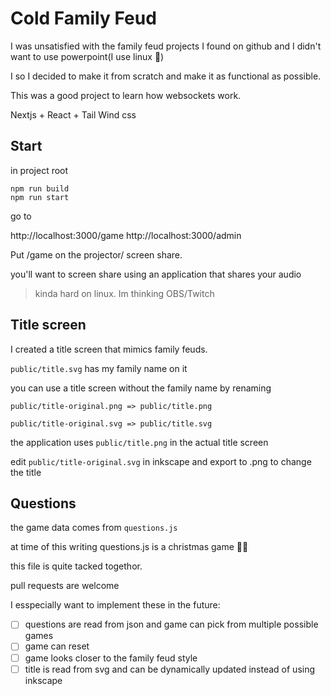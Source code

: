 # Cold Family Feud
I was unsatisfied with the family feud projects I found on github and I didn't want to use powerpoint(I use linux 🐧)

I so I decided to make it from scratch and make it as functional as possible.

This was a good project to learn how websockets work.

Nextjs + React + Tail Wind css

## Start
in project root

```
npm run build
npm run start
```
go to

http://localhost:3000/game
http://localhost:3000/admin

Put /game on the projector/ screen share. 

you'll want to screen share using an application that shares your audio 
> kinda hard on linux. Im thinking OBS/Twitch

## Title screen 
I created a title screen that mimics family feuds. 

`public/title.svg` has my family name on it 

you can use a title screen without the family name by renaming

`public/title-original.png => public/title.png`

`public/title-original.svg => public/title.svg`

the application uses `public/title.png` in the actual title screen

edit `public/title-original.svg` in inkscape and export to .png to change the title

## Questions

the game data comes from `questions.js` 

at time of this writing questions.js is a christmas game 🎅🎄

this file is quite tacked togethor. 

pull requests are welcome

I esspecially want to implement these in the future:

- [ ] questions are read from json and game can pick from multiple possible games
- [ ] game can reset
- [ ] game looks closer to the family feud style
- [ ] title is read from svg and can be dynamically updated instead of using inkscape
